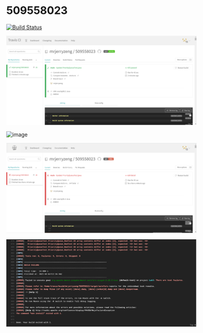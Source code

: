 # 509558023
[![Build Status](https://travis-ci.com/mrjerryzeng/509558023.svg?branch=main)](https://travis-ci.com/mrjerryzeng/509558023)  

![image](https://github.com/mrjerryzeng/509558023/blob/main/1.passed.png)  

![image](https://github.com/mrjerryzeng/509558023/blob/main/2.passed_test.png)  

![image](https://github.com/mrjerryzeng/509558023/blob/main/3.failed.png)  

![image](https://github.com/mrjerryzeng/509558023/blob/main/4.failed_test.png)
